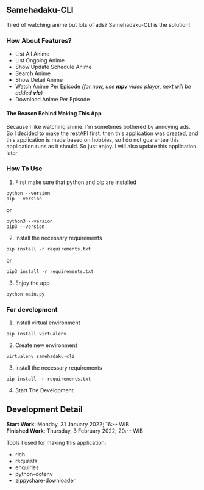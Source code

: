 ## Samehadaku-CLI

Tired of watching anime but lots of ads? Samehadaku-CLI is the solution!.

### How About Features?

- List All Anime
- List Ongoing Anime
- Show Update Schedule Anime
- Search Anime
- Show Detail Anime
- Watch Anime Per Episode _(for now, use **mpv** video player, next will be added **vlc**)_
- Download Anime Per Episode

#### The Reason Behind Making This App

Because I like watching anime. I'm sometimes bothered by annoying ads. So I decided to make the [restAPI](https://github.com/Hanivan/restAPI-Samehadaku) first, then this application was created, and this application is made based on hobbies, so I do not guarantee this application runs as it should. So just enjoy. I will also update this application later

### How To Use

1. First make sure that python and pip are installed

```
python --version
pip --version
```

or

```
python3 --version
pip3 --version
```

2. Install the necessary requirements

```
pip install -r requirements.txt
```

or

```
pip3 install -r requirements.txt
```

3. Enjoy the app

```
python main.py
```

### For development

1. Install virtual environment

```
pip install virtualenv
```

2. Create new environment

```
virtualenv samehadaku-cli
```

3. Install the necessary requirements

```
pip install -r requirements.txt
```

4. Start The Development

## Development Detail

**Start Work**: Monday, 31 January 2022; 16:-- WIB<br>
**Finished Work**: Thursday, 3 February 2022; 20:-- WIB

Tools I used for making this application:

- rich
- requests
- enquiries
- python-dotenv
- zippyshare-downloader
